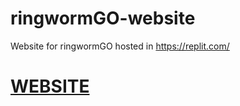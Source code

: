 # ringwormGO-website
Website for ringwormGO hosted in https://replit.com/

# [WEBSITE](https://ringwormgo-web.andrejbartulin.repl.co/)
